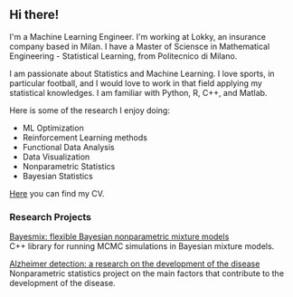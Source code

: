## Hi there!
I'm a Machine Learning Engineer. I'm working at Lokky, an insurance company based in Milan. 
I have a Master of Sciensce in Mathematical Engineering - Statistical Learning, from Politecnico di Milano. 

I am passionate about Statistics and Machine Learning. I love sports, in particular football, and I would love to work in that field
applying my statistical knowledges.
I am familiar with Python, R, C++, and Matlab.

Here is some of the research I enjoy doing:

- ML Optimization
- Reinforcement Learning methods
- Functional Data Analysis
- Data Visualization
- Nonparametric Statistics
- Bayesian Statistics

[Here](https://github.com/edoardopalli/Edoardo-Palli/blob/main/CV%20-%20Edoardo%20Palli.pdf) you can find my CV. 

### Research Projects

[Bayesmix: flexible Bayesian nonparametric mixture models](https://github.com/edoardopalli/bayesmix) \
C++ library for running MCMC simulations in Bayesian mixture models.

[Alzheimer detection: a research on the development of the disease](https://github.com/edoardopalli/Alzheimer-Detection) \
Nonparametric statistics project on the main factors that contribute to the development of the disease.
  
